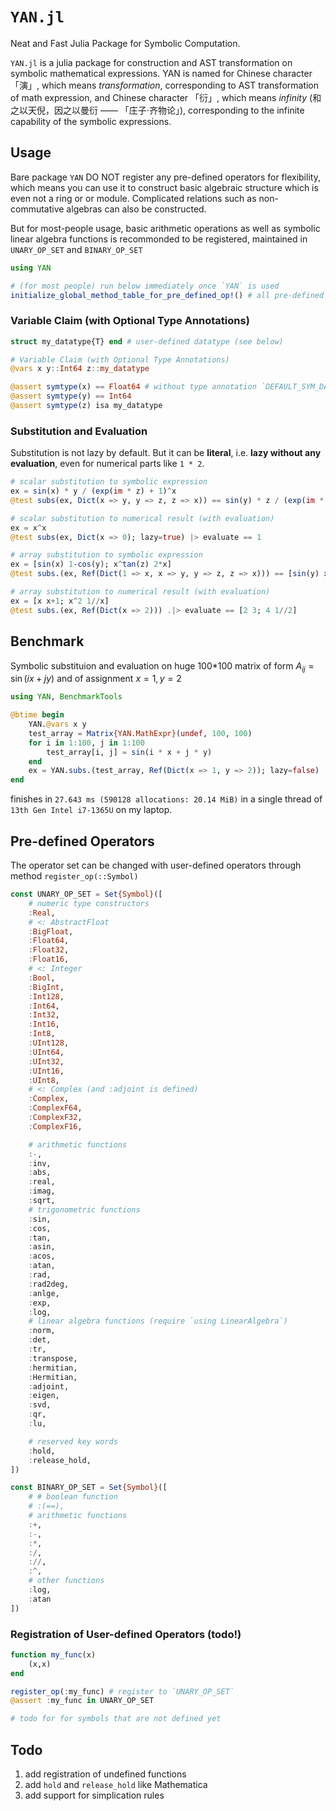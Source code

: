 # `YAN.jl`

Neat and Fast Julia Package for Symbolic Computation.

`YAN.jl` is a julia package for construction and AST transformation on symbolic mathematical expressions. YAN is named for Chinese character 「演」, which means *transformation*, corresponding to AST transformation of math expression, and Chinese character 「衍」, which means *infinity* (和之以天倪，因之以曼衍 —— 「庄子·齐物论」), corresponding to the infinite capability of the symbolic expressions.

## Usage
Bare package `YAN` DO NOT register any pre-defined operators for flexibility, which means you can use it to construct basic algebraic structure which is even not a ring or or module. Complicated relations such as non-commutative algebras can also be constructed.

But for most-people usage, basic arithmetic operations as well as symbolic linear algebra functions is recommonded to be registered, maintained in `UNARY_OP_SET` and `BINARY_OP_SET`
```julia
using YAN

# (for most people) run below immediately once `YAN` is used
initialize_global_method_table_for_pre_defined_op!() # all pre-defined operators in `UNARY_OP_SET` and `BINARY_OP_SET` are defined for MathExpr
```

### Variable Claim (with Optional Type Annotations)

```julia
struct my_datatype{T} end # user-defined datatype (see below)

# Variable Claim (with Optional Type Annotations)
@vars x y::Int64 z::my_datatype

@assert symtype(x) == Float64 # without type annotation `DEFAULT_SYM_DATATYPE` is assigned for variables, which is `Float64` by defaut
@assert symtype(y) == Int64
@assert symtype(z) isa my_datatype
```

### Substitution and Evaluation 
Substitution is not lazy by default. But it can be **literal**, i.e. **lazy without any evaluation**, even for numerical parts like `1 * 2`.
```julia 
# scalar substitution to symbolic expression
ex = sin(x) * y / (exp(im * z) + 1)^x
@test subs(ex, Dict(x => y, y => z, z => x)) == sin(y) * z / (exp(im * x) + 1)^y

# scalar substitution to numerical result (with evaluation)
ex = x^x
@test subs(ex, Dict(x => 0); lazy=true) |> evaluate == 1

# array substitution to symbolic expression
ex = [sin(x) 1-cos(y); x^tan(z) 2*x]
@test subs.(ex, Ref(Dict(1 => x, x => y, y => z, z => x))) == [sin(y) x-cos(z); y^tan(x) 2*y] # Note: even 1 is replaced!

# array substitution to numerical result (with evaluation)
ex = [x x+1; x^2 1//x]
@test subs.(ex, Ref(Dict(x => 2))) .|> evaluate == [2 3; 4 1//2]
```

## Benchmark
Symbolic substituion and evaluation on huge 100*100 matrix of form $A_{ij}=\sin(ix+jy)$ and of assignment $x=1, y=2$
```julia
using YAN, BenchmarkTools

@btime begin
    YAN.@vars x y
    test_array = Matrix{YAN.MathExpr}(undef, 100, 100)
    for i in 1:100, j in 1:100
        test_array[i, j] = sin(i * x + j * y)
    end
    ex = YAN.subs.(test_array, Ref(Dict(x => 1, y => 2)); lazy=false)
end
```
finishes in `27.643 ms (590128 allocations: 20.14 MiB)` in a single thread of `13th Gen Intel i7-1365U` on my laptop.


## Pre-defined Operators
The operator set can be changed with user-defined operators through method `register_op(::Symbol)`
```julia
const UNARY_OP_SET = Set{Symbol}([
    # numeric type constructors
    :Real,
    # <: AbstractFloat
    :BigFloat,
    :Float64,
    :Float32,
    :Float16,
    # <: Integer
    :Bool,
    :BigInt,
    :Int128,
    :Int64,
    :Int32,
    :Int16,
    :Int8,
    :UInt128,
    :UInt64,
    :UInt32,
    :UInt16,
    :UInt8,
    # <: Complex (and :adjoint is defined)
    :Complex,
    :ComplexF64,
    :ComplexF32,
    :ComplexF16,

    # arithmetic functions
    :-,
    :inv,
    :abs,
    :real,
    :imag,
    :sqrt,
    # trigonometric functions
    :sin,
    :cos,
    :tan,
    :asin,
    :acos,
    :atan,
    :rad,
    :rad2deg,
    :anlge,
    :exp,
    :log,
    # linear algebra functions (require `using LinearAlgebra`)
    :norm,
    :det,
    :tr,
    :transpose,
    :hermitian,
    :Hermitian,
    :adjoint,
    :eigen,
    :svd,
    :qr,
    :lu,

    # reserved key words
    :hold,
    :release_hold,
])

const BINARY_OP_SET = Set{Symbol}([
    # # boolean function
    # :(==),
    # arithmetic functions
    :+,
    :-,
    :*,
    :/,
    ://,
    :^,
    # other functions
    :log,
    :atan
])
```

### Registration of User-defined Operators (todo!)
```julia
function my_func(x)
    (x,x)
end

register_op(:my_func) # register to `UNARY_OP_SET`
@assert :my_func in UNARY_OP_SET

# todo for for symbols that are not defined yet
```

## Todo

1. add registration of undefined functions
2. add `hold` and `release_hold` like Mathematica 
3. add support for simplication rules